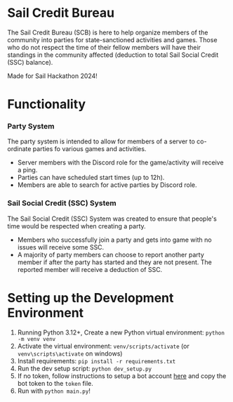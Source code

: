 # Sail Credit Bureau

The Sail Credit Bureau (SCB) is here to help organize members of the community into parties for state-sanctioned activities and games. Those who do not respect the time of their fellow members will have their standings in the community affected (deduction to total Sail Social Credit (SSC) balance).

Made for Sail Hackathon 2024!

# Functionality

### Party System

The party system is intended to allow for members of a server to co-ordinate parties fo various games and activities.

- Server members with the Discord role for the game/activity will receive a ping.
- Parties can have scheduled start times (up to 12h).
- Members are able to search for active parties by Discord role.

### Sail Social Credit (SSC) System

The Sail Social Credit (SSC) System was created to ensure that people's time would be respected when creating a party.

- Members who successfully join a party and gets into game with no issues will receive some SSC.
- A majority of party members can choose to report another party member if after the party has started and they are not present. The reported member will receive a deduction of SSC.

# Setting up the Development Environment

1. Running Python 3.12+, Create a new Python virtual environment: `python -m venv venv`
2. Activate the virtual environment: `venv/scripts/activate` (or `venv\scripts\activate` on windows)
3. Install requirements: `pip install -r requirements.txt`
4. Run the dev setup script: `python dev_setup.py`
5. If no token, follow instructions to setup a bot account [here](https://discordpy.readthedocs.io/en/stable/discord.html) and copy the bot token to the `token` file.
6. Run with `python main.py`!
